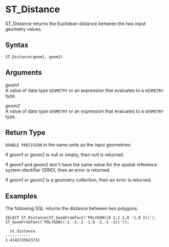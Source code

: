 # ST\_Distance<a name="ST_Distance-function"></a>

ST\_Distance returns the Euclidean distance between the two input geometry values\. 

## Syntax<a name="ST_Distance-function-syntax"></a>

```
ST_Distance(geom1, geom2)
```

## Arguments<a name="ST_Distance-function-arguments"></a>

 *geom1*   
A value of data type `GEOMETRY` or an expression that evaluates to a `GEOMETRY` type\. 

 *geom2*   
A value of data type `GEOMETRY` or an expression that evaluates to a `GEOMETRY` type\. 

## Return Type<a name="ST_Distance-function-return"></a>

`DOUBLE PRECISION` in the same units as the input geometries\.

If *geom1* or *geom2* is null or empty, then null is returned\. 

If *geom1* and *geom2* don't have the same value for the spatial reference system identifier \(SRID\), then an error is returned\. 

If *geom1* or *geom2* is a geometry collection, then an error is returned\. 

## Examples<a name="ST_Distance-function-examples"></a>

The following SQL returns the distance between two polygons\. 

```
SELECT ST_Distance(ST_GeomFromText('POLYGON((0 2,1 1,0 -1,0 2))'), ST_GeomFromText('POLYGON((-1 -3,-2 -1,0 -3,-1 -3))'));
```

```
  st_distance
-----------
1.4142135623731
```